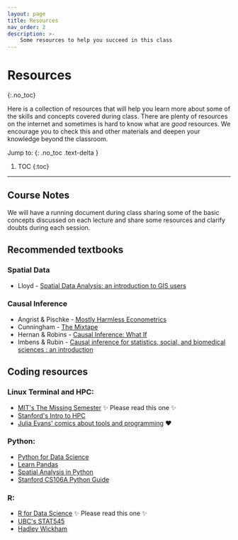 ```yaml
---
layout: page
title: Resources
nav_order: 2
description: >-
    Some resources to help you succeed in this class
---
```



# Resources
{:.no_toc}

Here is a collection of resources that will help you learn more about some of the skills and concepts covered during class. There are plenty of resources on the internet and sometimes is hard to know what are *good* resources. We encourage you to check this and other materials and deepen your knowledge beyond the classroom.

Jump to:
{: .no_toc .text-delta }

1. TOC
{:toc}

---

## Course Notes

We will have a running document during class sharing some of the basic concepts discussed on each lecture and share some resources and clarify doubts during each session. 

## Recommended textbooks

### Spatial Data
 - Lloyd - [Spatial Data Analysis: an introduction to GIS users](https://searchworks.stanford.edu/view/8570874)

### Causal Inference
 - Angrist & Pischke - [Mostly Harmless Econometrics](https://searchworks.stanford.edu/view/13562352)
 - Cunningham - [The Mixtape](https://mixtape.scunning.com/)
 - Hernan & Robins - [Causal Inference: What If](https://miguelhernan.org/whatifbook) 
 - Imbens & Rubin - [Causal inference for statistics, social, and biomedical sciences : an introduction](https://searchworks.stanford.edu/view/10968472)

 ## Coding resources

### Linux Terminal and HPC:
 - [MIT's The Missing Semester][4] ✨ Please read this one ✨
 - [Stanford's Intro to HPC][7]
 - [Julia Evans' comics about tools and programming][5] ❤️

### Python:
 - [Python for Data Science][1]
 - [Learn Pandas][2]
 - [Spatial Analysis in Python][3]
 - [Stanford CS106A Python Guide][6]

### R:
 - [R for Data Science][8] ✨ Please read this one ✨
 - [UBC's STAT545][9]
 - [Hadley Wickham][10] 


[1]: http://wavedatalab.github.io/datawithpython/index.html
[2]: https://www.kaggle.com/learn/pandas
[3]: https://sustainability-gis.readthedocs.io/en/latest/index.html
[4]: https://missing.csail.mit.edu
[5]: https://wizardzines.com/
[6]: https://cs.stanford.edu/people/nick/py/python-command.html
[7]: https://stanford-rc.github.io/hpc-intro/
[8]: https://r4ds.hadley.nz
[9]: https://stat545.com/
[10]: https://style.tidyverse.org/
[11]: https://searchworks.stanford.edu/view/8570874
